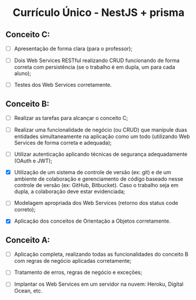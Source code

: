 <h1 align="center">
Currículo Único - NestJS + prisma
</h1>

## Conceito C:

- [ ] Apresentação de forma clara (para o professor);

- [ ] Dois Web Services RESTful realizando CRUD funcionando de forma correta com persistência (se o trabalho é em dupla, um para cada aluno);

- [ ] Testes dos Web Services corretamente.

## Conceito B:

- [ ] Realizar as tarefas para alcançar o conceito C;

- [ ] Realizar uma funcionalidade de negócio (ou CRUD) que manipule duas entidades simultaneamente na aplicação como um todo (utilizando Web Services de forma correta e adequada);

- [ ] Utilizar autenticação aplicando técnicas de segurança adequadamente (OAuth e JWT);

- [x] Utilização de um sistema de controle de versão (ex: git) e de um ambiente de colaboração e gerenciamento de código baseado nesse controle de versão (ex: GitHub, Bitbucket). Caso o trabalho seja em dupla, a colaboração deve estar evidenciada;

- [ ] Modelagem apropriada dos Web Services (retorno dos status code correto);

- [x] Aplicação dos conceitos de Orientação a Objetos corretamente.

## Conceito A:

- [ ] Aplicação completa, realizando todas as funcionalidades do conceito B com regras de negócio aplicadas corretamente;

- [ ] Tratamento de erros, regras de negócio e exceções;

- [ ] Implantar os Web Services em um servidor na nuvem: Heroku, Digital Ocean, etc.